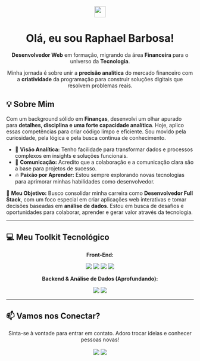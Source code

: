 <div align="center">
  <img src="https://media.giphy.com/media/hvRJCLFzcasrR4ia7z/giphy.gif" width="30">
  <h1>Olá, eu sou Raphael Barbosa!</h1>
</div>

<div align="center">
  <p><strong>Desenvolvedor Web</strong> em formação, migrando da área <strong>Financeira</strong> para o universo da <strong>Tecnologia</strong>.</p>
  <p>Minha jornada é sobre unir a <strong>precisão analítica</strong> do mercado financeiro com a <strong>criatividade</strong> da programação para construir soluções digitais que resolvem problemas reais.</p>
</div>

## 💡 Sobre Mim

Com um background sólido em **Finanças**, desenvolvi um olhar apurado para **detalhes, disciplina e uma forte capacidade analítica**. Hoje, aplico essas competências para criar código limpo e eficiente. Sou movido pela curiosidade, pela lógica e pela busca contínua de conhecimento.

- 🧠 **Visão Analítica:** Tenho facilidade para transformar dados e processos complexos em insights e soluções funcionais.
- 💬 **Comunicação:** Acredito que a colaboração e a comunicação clara são a base para projetos de sucesso.
- 🔥 **Paixão por Aprender:** Estou sempre explorando novas tecnologias para aprimorar minhas habilidades como desenvolvedor.

🎯 **Meu Objetivo:** Busco consolidar minha carreira como **Desenvolvedor Full Stack**, com um foco especial em criar aplicações web interativas e tomar decisões baseadas em **análise de dados**. Estou em busca de desafios e oportunidades para colaborar, aprender e gerar valor através da tecnologia.

---

## 💻 Meu Toolkit Tecnológico

<div align="center">

**Front-End:** <p>
  <img src="https://img.shields.io/badge/HTML5-E34F26?style=for-the-badge&logo=html5&logoColor=white" />
  <img src="https://img.shields.io/badge/CSS3-1572B6?style=for-the-badge&logo=css3&logoColor=white" />
  <img src="https://img.shields.io/badge/JavaScript-F7DF1E?style=for-the-badge&logo=javascript&logoColor=black" />
  <img src="https://img.shields.io/badge/React-61DAFB?style=for-the-badge&logo=react&logoColor=black" />
</p>

**Backend & Análise de Dados (Aprofundando):** <p>
  <img src="https://img.shields.io/badge/Python-3776AB?style=for-the-badge&logo=python&logoColor=white" />
  <img src="https://img.shields.io/badge/Java-ED8B00?style=for-the-badge&logo=openjdk&logoColor=white" />
</p>
</div>

---

## 📫 Vamos nos Conectar?

<p align="center">
  Sinta-se à vontade para entrar em contato. Adoro trocar ideias e conhecer pessoas novas!
  <br><br>
  <a href="https://www.linkedin.com/in/raphael-bda/"><img src="https://img.shields.io/badge/LinkedIn-0077B5?style=for-the-badge&logo=linkedin&logoColor=white" /></a>
  <a href="mailto:raphaelbda@outlook.com"><img src="https://img.shields.io/badge/Outlook-0078D4?style=for-the-badge&logo=microsoft-outlook&logoColor=white" /></a>
</p>
